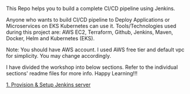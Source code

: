 This Repo helps you to build a complete CI/CD pipeline using Jenkins.

Anyone who wants to build CI/CD pipeline to Deploy Applications or Microservices on EKS Kubernetes can use it. 
Tools/Technologies used during this project are: AWS EC2, Terraform, Github, Jenkins, Maven, Docker, Helm and Kubernetes (EKS).

Note: You should have AWS account. I used AWS free tier and default vpc for simplicity. You may change accordingly.

I have divided the workshop into below sections. Refer to the individual sections' readme files for more info. Happy Learning!!!

[1. Provision & Setup Jenkins server](https://github.com/SBK-DEMOS/CICD-project1/tree/main/1.%20Provision%20%26%20Setup%20Jenkins%20server)


